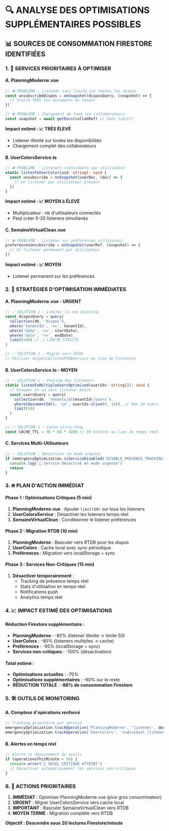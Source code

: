 # 🔍 ANALYSE DES OPTIMISATIONS SUPPLÉMENTAIRES POSSIBLES

## 📊 SOURCES DE CONSOMMATION FIRESTORE IDENTIFIÉES

### **1. 🚨 SERVICES PRIORITAIRES À OPTIMISER**

#### **A. PlanningModerne.vue**
```typescript
// ❌ PROBLÈME : Listener sans limite sur toutes les dispos
const unsubscribeDispos = onSnapshot(disposQuery, (snapshot) => {
  // Traite TOUS les documents du tenant
})

// ❌ PROBLÈME : Chargement de tous les collaborateurs
const snapshot = await getDocs(collabRef) // Sans limit()
```
**Impact estimé : 📈 TRÈS ÉLEVÉ**
- Listener illimité sur toutes les disponibilités
- Chargement complet des collaborateurs

#### **B. UserColorsService.ts**
```typescript
// ❌ PROBLÈME : Listeners individuels par utilisateur
static listenToUserColor(uid: string): void {
  const unsubscribe = onSnapshot(userDoc, (doc) => {
    // Un listener par utilisateur présent
  })
}
```
**Impact estimé : 📈 MOYEN à ÉLEVÉ**
- Multiplicateur : nb d'utilisateurs connectés
- Peut créer 5-20 listeners simultanés

#### **C. SemaineVirtualClean.vue**
```typescript
// ❌ PROBLÈME : Listener sur préférences utilisateur
preferencesUnsubscribe = onSnapshot(userRef, (snapshot) => {
  // Un listener permanent par utilisateur
})
```
**Impact estimé : 📈 MOYEN**
- Listener permanent sur les préférences

### **2. 🎯 STRATÉGIES D'OPTIMISATION IMMÉDIATES**

#### **A. PlanningModerne.vue - URGENT**
```typescript
// ✅ SOLUTION 1 : Limiter la vue planning
const disposQuery = query(
  collection(db, 'dispos'),
  where('tenantId', '==', tenantId),
  where('date', '>=', startDate),
  where('date', '<=', endDate),
  limit(100) // ⚠️ LIMITE STRICTE
)

// ✅ SOLUTION 2 : Migrer vers RTDB
// Utiliser disponibilitesRTDBService au lieu de Firestore
```

#### **B. UserColorsService.ts - MOYEN**
```typescript
// ✅ SOLUTION 1 : Pooling des listeners
static listenToMultipleUsersOptimized(userIds: string[]): void {
  // Grouper en un seul listener batch
  const usersQuery = query(
    collection(db, `tenants/${tenantId}/users`),
    where(documentId(), 'in', userIds.slice(0, 10)), // Max 10 users
    limit(10)
  )
}

// ✅ SOLUTION 2 : Cache ultra-long
const CACHE_TTL = 30 * 60 * 1000 // 30 minutes au lieu de temps réel
```

#### **C. Services Multi-Utilisateurs**
```typescript
// ✅ SOLUTION : Désactiver en mode urgence
if (emergencyOptimization.isServiceDisabled('DISABLE_PRESENCE_TRACKING')) {
  console.log('🚨 Service désactivé en mode urgence')
  return
}
```

### **3. 🔥 PLAN D'ACTION IMMÉDIAT**

#### **Phase 1 : Optimisations Critiques (5 min)**
1. **PlanningModerne.vue** : Ajouter `limit(50)` sur tous les listeners
2. **UserColorsService** : Désactiver les listeners temps réel
3. **SemaineVirtualClean** : Conditionner le listener préférences

#### **Phase 2 : Migration RTDB (10 min)**
1. **PlanningModerne** : Basculer vers RTDB pour les dispos
2. **UserColors** : Cache local avec sync périodique
3. **Préférences** : Migration vers localStorage + sync

#### **Phase 3 : Services Non-Critiques (15 min)**
1. **Désactiver temporairement** :
   - Tracking de présence temps réel
   - Stats d'utilisation en temps réel
   - Notifications push
   - Analytics temps réel

### **4. 📈 IMPACT ESTIMÉ DES OPTIMISATIONS**

#### **Réduction Firestore supplémentaire :**
- **PlanningModerne** : -80% (listener illimité → limite 50)
- **UserColors** : -90% (listeners multiples → cache)
- **Préférences** : -95% (localStorage + sync)
- **Services non-critiques** : -100% (désactivation)

#### **Total estimé :**
- **Optimisations actuelles** : -70%
- **Optimisations supplémentaires** : -60% sur le reste
- **RÉDUCTION TOTALE** : **-88% de consommation Firestore**

### **5. 🛠️ OUTILS DE MONITORING**

#### **A. Compteur d'opérations renforcé**
```typescript
// Tracking granulaire par service
emergencyOptimization.trackOperation('PlanningModerne', 'listener', docsCount)
emergencyOptimization.trackOperation('UserColors', 'individual_listener', 1)
```

#### **B. Alertes en temps réel**
```typescript
// Alerte si dépassement de seuils
if (operationsThisMinute > 50) {
  console.error('🚨 SEUIL CRITIQUE ATTEINT')
  // Désactiver automatiquement les services non-critiques
}
```

### **6. 🎯 ACTIONS PRIORITAIRES**

1. **IMMÉDIAT** : Optimiser PlanningModerne.vue (plus gros consommateur)
2. **URGENT** : Migrer UserColorsService vers cache local
3. **IMPORTANT** : Basculer SemaineVirtualClean vers RTDB
4. **MOYEN TERME** : Migration complète vers RTDB

**Objectif : Descendre sous 20 lectures Firestore/minute**
